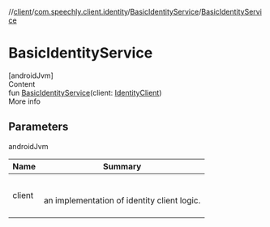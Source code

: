 //[client](../../index.md)/[com.speechly.client.identity](../index.md)/[BasicIdentityService](index.md)/[BasicIdentityService](-basic-identity-service.md)



# BasicIdentityService  
[androidJvm]  
Content  
fun [BasicIdentityService](-basic-identity-service.md)(client: [IdentityClient](../-identity-client/index.md))  
More info  


## Parameters  
  
androidJvm  
  
|  Name|  Summary| 
|---|---|
| <a name="com.speechly.client.identity/BasicIdentityService/BasicIdentityService/#com.speechly.client.identity.IdentityClient/PointingToDeclaration/"></a>client| <a name="com.speechly.client.identity/BasicIdentityService/BasicIdentityService/#com.speechly.client.identity.IdentityClient/PointingToDeclaration/"></a><br><br>an implementation of identity client logic.<br><br>
  
  



